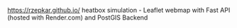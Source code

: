 https://rzepkar.github.io/
heatbox simulation - Leaflet webmap with Fast API (hosted with Render.com) and PostGIS Backend
